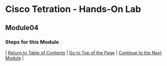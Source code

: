 # Cisco Tetration - Hands-On Lab
  
## Module04
  

### Steps for this Module  


  

| [Return to Table of Contents](https://onstakinc.github.io/cisco-tetration-hol/labguide/) | [Go to Top of the Page](https://onstakinc.github.io/cisco-tetration-hol/labguide/module04/) | [Continue to the Next Module](https://onstakinc.github.io/cisco-tetration-hol/labguide/module05/) |